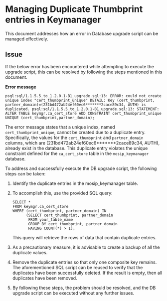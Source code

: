 # Managing Duplicate Thumbprint entries in Keymanager

This document addresses how an error in Database upgrade script can be managed effectively.

## Issue

If the below error has been encountered while attempting to execute the upgrade script, this can be resolved by following the steps mentioned in this document.

**Error message**

```
psql:sql/1.1.5.5_to_1.2.0.1-B1_upgrade.sql:13: ERROR: could not create unique index "cert_thumbprint_unique" DETAIL: Key (cert_thumbprint, partner_domain)=(231bd472ab24ef60ec6*******2cace89c34, AUTH) is duplicated. psql:sql/1.1.5.5_to_1.2.0.1-B1_upgrade.sql:13: STATEMENT: ALTER TABLE keymgr.ca_cert_store ADD CONSTRAINT cert_thumbprint_unique UNIQUE (cert_thumbprint,partner_domain);
```

The error message states that a unique index, named `cert_thumbprint_unique`, cannot be created due to a duplicate entry. Specifically, the values for the `cert_thumbprint` and `partner_domain` columns, which are (231bd472ab24ef60ec6*******2cace89c34, AUTH), already exist in the database. This duplicate entry violates the unique constraint defined for the `ca_cert_store` table in the `mosip_keymanager` database.

To address and successfully execute the DB upgrade script, the following steps can be taken:

1. Identify the duplicate entries in the mosip_keymanager table.
2. To accomplish this, use the provided SQL query:
   
   ```
   SELECT * 
   FROM keymgr.ca_cert_store 
   WHERE (cert_thumbprint, partner_domain) IN 
         (SELECT cert_thumbprint, partner_domain 
          FROM your_table_name 
          GROUP BY cert_thumbprint, partner_domain 
          HAVING COUNT(*) > 1);
   ```

   This query will retrieve the rows of data that contain duplicate entries.

3. As a precautionary measure, it is advisable to create a backup of all the duplicate values.

4. Remove the duplicate entries so that only one composite key remains. The aforementioned SQL script can be reused to verify that the duplicates have been successfully deleted. If the result is empty, then all duplicates have been removed.

5. By following these steps, the problem should be resolved, and the DB upgrade script can be executed without any further issues.
